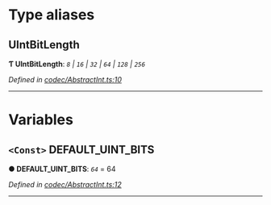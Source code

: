 

# Type aliases

<a id="uintbitlength"></a>

##  UIntBitLength

**Ƭ UIntBitLength**: *`8` \| `16` \| `32` \| `64` \| `128` \| `256`*

*Defined in [codec/AbstractInt.ts:10](https://github.com/polkadot-js/api/blob/73f2a2a/packages/types/src/codec/AbstractInt.ts#L10)*

___

# Variables

<a id="default_uint_bits"></a>

## `<Const>` DEFAULT_UINT_BITS

**● DEFAULT_UINT_BITS**: *`64`* = 64

*Defined in [codec/AbstractInt.ts:12](https://github.com/polkadot-js/api/blob/73f2a2a/packages/types/src/codec/AbstractInt.ts#L12)*

___

